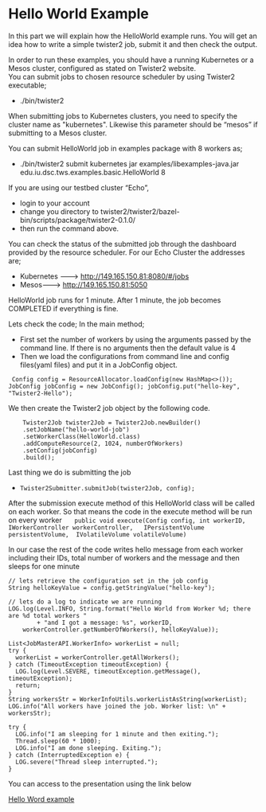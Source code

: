 # Hello World Example

In this part we will explain how the HelloWorld example runs.
You will get an idea how to write a simple twister2 job,
submit it and then check the output.

In order to run these examples, you should have a running Kubernetes or a Mesos cluster, configured as stated on Twister2 website.  
You can submit jobs to chosen resource scheduler by using Twister2 executable;
* ./bin/twister2

When submitting jobs to Kubernetes clusters, you need to specify the cluster name as "kubernetes".  Likewise this parameter should be “mesos” if submitting to a Mesos cluster. 

You can submit HelloWorld job in examples package with 8 workers as;
* ./bin/twister2 submit kubernetes jar examples/libexamples-java.jar edu.iu.dsc.tws.examples.basic.HelloWorld 8

If you are using our testbed cluster “Echo”, 
* login to your account 
* change you directory to  twister2/twister2/bazel-bin/scripts/package/twister2-0.1.0/ 
* then run the command above. 

You can check the status of the submitted job through the dashboard provided by the resource scheduler.  For our Echo Cluster the addresses are;
* Kubernetes ---> http://149.165.150.81:8080/#/jobs
* Mesos---> http://149.165.150.81:5050

HelloWorld job runs for 1 minute. After 1 minute, the job becomes COMPLETED if everything is fine.

Lets check the code; In the main method;
* First set the number of workers by using the arguments passed by the command line. If there is no arguments then the default value is 4
* Then we load the configurations from command line and config files(yaml files) and put it in a JobConfig object. 
  
 ` Config config = ResourceAllocator.loadConfig(new HashMap<>());
  JobConfig jobConfig = new JobConfig();
  jobConfig.put("hello-key", "Twister2-Hello");`

We then create the Twister2 job object by the following code. 
   
   		Twister2Job twister2Job = Twister2Job.newBuilder()
   		.setJobName("hello-world-job")
   		.setWorkerClass(HelloWorld.class)
   		.addComputeResource(2, 1024, numberOfWorkers)
   		.setConfig(jobConfig)
   		.build();

Last thing we do is submitting the job
   
   * `Twister2Submitter.submitJob(twister2Job, config);`

After the submission execute method of this HelloWorld class will be called on each worker. So that means the code in the execute method will be run on every worker
    `   public void execute(Config config, int workerID,    
        IWorkerController workerController,  
        IPersistentVolume persistentVolume, 
         IVolatileVolume volatileVolume)`

In our case the rest of the code writes hello message from each worker including their IDs, total number of workers and the message and then sleeps for one minute

    // lets retrieve the configuration set in the job config
    String helloKeyValue = config.getStringValue("hello-key");

    // lets do a log to indicate we are running
    LOG.log(Level.INFO, String.format("Hello World from Worker %d; there are %d total workers "
            + "and I got a message: %s", workerID,
        workerController.getNumberOfWorkers(), helloKeyValue));

    List<JobMasterAPI.WorkerInfo> workerList = null;
    try {
      workerList = workerController.getAllWorkers();
    } catch (TimeoutException timeoutException) {
      LOG.log(Level.SEVERE, timeoutException.getMessage(), timeoutException);
      return;
    }
    String workersStr = WorkerInfoUtils.workerListAsString(workerList);
    LOG.info("All workers have joined the job. Worker list: \n" + workersStr);

    try {
      LOG.info("I am sleeping for 1 minute and then exiting.");
      Thread.sleep(60 * 1000);
      LOG.info("I am done sleeping. Exiting.");
    } catch (InterruptedException e) {
      LOG.severe("Thread sleep interrupted.");
    }


You can access to the presentation using the link below

[Hello Word example](https://docs.google.com/presentation/d/1ZMeO5aofZZNKwoR66N6b4hzSJqlGlbWgZLOq8Ie6vl0/edit#slide=id.p)


